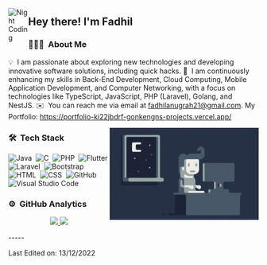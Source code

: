 
<img alt="Night Coding" src="./assets/Hand%20Wave.gif" width='40' align="left"/><h2>Hey there! I'm Fadhil</h2>

<!-- ## 👋 &nbsp;Hey there! I'm Fadhil -->

### 👨🏻‍💻 &nbsp;About Me

💡  I am passionate about exploring new technologies and developing innovative software solutions, including quick hacks.
🌱  I am continuously enhancing my skills in Back-End Development, Cloud Computing, Mobile Application Development, and Computer Networking, with a focus on technologies like TypeScript, JavaScript, PHP (Laravel), Golang, and NestJS.
✉️  You can reach me via email at fadhilanugrah21@gmail.com.
My Portfolio: https://portfolio-ki22jbdrf-gonkengns-projects.vercel.app/

<img alt="Night Coding" src="https://raw.githubusercontent.com/AVS1508/AVS1508/master/assets/Night-Coding.gif" align="right"/>

### 🛠 &nbsp;Tech Stack

![Java](https://img.shields.io/badge/-Java-05122A?style=flat&logo=Java&logoColor=FFA518)&nbsp;
![C](https://img.shields.io/badge/-C-05122A?style=flat&logo=C&logoColor=A8B9CC)&nbsp;
![PHP](https://img.shields.io/badge/-php-05122A?style=flat&logo=node.js)&nbsp;
![Flutter](https://img.shields.io/badge/-flutter-05122A?style=flat&logo=node.js)&nbsp;
![Laravel](https://img.shields.io/badge/-laravel-05122A?style=flat&logo=node.js)&nbsp;
![Bootstrap](https://img.shields.io/badge/-Bootstrap-05122A?style=flat&logo=bootstrap&logoColor=563D7C)\
![HTML](https://img.shields.io/badge/-HTML-05122A?style=flat&logo=HTML5)&nbsp;
![CSS](https://img.shields.io/badge/-CSS-05122A?style=flat&logo=CSS3&logoColor=1572B6)&nbsp;
![GitHub](https://img.shields.io/badge/-GitHub-05122A?style=flat&logo=github)&nbsp;
![Visual Studio Code](https://img.shields.io/badge/-Visual%20Studio%20Code-05122A?style=flat&logo=visual-studio-code&logoColor=007ACC)&nbsp;

### ⚙️ &nbsp;GitHub Analytics

<p align="center">
<a href="https://github.com/Gonken-GN">
  <img height="180em" src="https://github-readme-stats-eight-theta.vercel.app/api?username=Gonken-GN&show_icons=true&theme=algolia&include_all_commits=true&count_private=true"/>
  <img height="180em" src="https://github-readme-stats-eight-theta.vercel.app/api/top-langs/?username=Gonken-GN&layout=compact&langs_count=8&theme=algolia"/>
</a>
</p>
-----

Last Edited on: 13/12/2022
